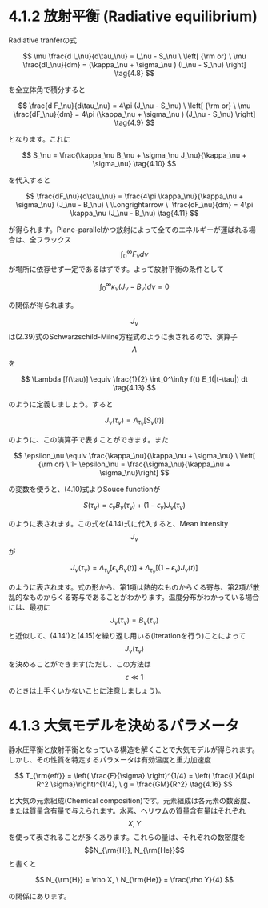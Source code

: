 # 4.1.2 放射平衡 (Radiative equilibrium)

Radiative tranferの式

$$
\mu \frac{d I_\nu}{d\tau_\nu} 
= I_\nu - S_\nu \ \left[ {\rm or} \ \mu \frac{dI_\nu}{dm} 
= (\kappa_\nu + \sigma_\nu ) (I_\nu - S_\nu) \right] \tag{4.8}
$$

を全立体角で積分すると

$$
\frac{d F_\nu}{d\tau_\nu} 
= 4\pi (J_\nu - S_\nu) \ \left[ {\rm or} \ \mu \frac{dF_\nu}{dm} 
= 4\pi (\kappa_\nu + \sigma_\nu ) (J_\nu - S_\nu) \right] \tag{4.9}
$$

となります。これに

$$
S_\nu 
= \frac{\kappa_\nu B_\nu + \sigma_\nu J_\nu}{\kappa_\nu + \sigma_\nu} \tag{4.10}
$$

を代入すると

$$
\frac{dF_\nu}{d\tau_\nu} 
= \frac{4\pi \kappa_\nu}{\kappa_\nu + \sigma_\nu} (J_\nu - B_\nu) \ \Longrightarrow \ 
\frac{dF_\nu}{dm} 
= 4\pi \kappa_\nu (J_\nu - B_\nu) \tag{4.11}
$$

が得られます。Plane-parallelかつ放射によって全てのエネルギーが運ばれる場合は、全フラックス$$\int_0^\infty F_\nu d\nu$$が場所に依存せず一定であるはずです。よって放射平衡の条件として

$$
\int_0^\infty \kappa_\nu (J_\nu - B_\nu) d\nu 
= 0 \tag{4.12}
$$

の関係が得られます。  

$$J_\nu$$は(2.39)式のSchwarzschild-Milne方程式のように表されるので、演算子$$\Lambda$$を

$$
\Lambda [f(\tau)] 
\equiv \frac{1}{2} \int_0^\infty f(t) E_1(|t-\tau|) dt \tag{4.13}
$$

のように定義しましょう。すると

$$
J_\nu (\tau_\nu) 
= \Lambda_{\tau_\nu} [S_\nu (t)] \tag{4.14}
$$

のように、この演算子で表すことができます。また

$$
\epsilon_\nu 
\equiv \frac{\kappa_\nu}{\kappa_\nu + \sigma_\nu} \ 
\left[ {\rm or} \ 1- \epsilon_\nu 
= \frac{\sigma_\nu}{\kappa_\nu + \sigma_\nu}\right]
$$

の変数を使うと、(4.10)式よりSouce functionが

$$
S(\tau_\nu) 
= \epsilon_\nu B_\nu(\tau_\nu) + (1-\epsilon_\nu) J_\nu (\tau_\nu) \tag{4.15}
$$

のように表されます。この式を(4.14)式に代入すると、Mean intensity $$J_\nu$$が

$$
J_\nu (\tau_\nu) 
= \Lambda_{\tau_\nu} [\epsilon_\nu B_\nu (t)] + \Lambda_{\tau_\nu} [(1-\epsilon_\nu) J_\nu (t)] \tag{4.14'}
$$

のように表されます。式の形から、第1項は熱的なものからくる寄与、第2項が散乱的なものからくる寄与であることがわかります。温度分布がわかっている場合には、最初に$$J_\nu (\tau_\nu) = B_\nu (\tau_\nu)$$と近似して、(4.14')と(4.15)を繰り返し用いる(Iterationを行う)ことによって$$J_\nu (\tau_\nu)$$を決めることができます(ただし、この方法は$$\epsilon \ll 1$$のときは上手くいかないことに注意しましょう)。

# 4.1.3 大気モデルを決めるパラメータ

静水圧平衡と放射平衡となっている構造を解くことで大気モデルが得られます。しかし、その性質を特定するパラメータは有効温度と重力加速度

$$
T_{\rm{eff}} 
= \left( \frac{F}{\sigma} \right)^{1/4} 
= \left( \frac{L}{4\pi R^2 \sigma}\right)^{1/4}, \ 
g 
= \frac{GM}{R^2} \tag{4.16}
$$

と大気の元素組成(Chemical composition)です。元素組成は各元素の数密度、または質量含有量で与えられます。水素、ヘリウムの質量含有量はそれぞれ$$X, Y$$を使って表されることが多くあります。これらの量は、それぞれの数密度を$$N_{\rm{H}}, N_{\rm{He}}$$と書くと

$$
N_{\rm{H}} 
= \rho X, \ 
N_{\rm{He}} 
= \frac{\rho Y}{4}
$$

の関係にあります。